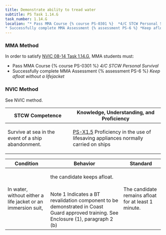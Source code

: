 ```yaml
---
title: Demonstrate ability to tread water
subtitle: PS Task 1.14.G 
task_number: 1.14.G
location: "* Pass MMA Course {% course PS-0301 %}  *4/C STCW Personal Survival*
* Successfully complete MMA Assessment {% assessment PS-6 %} *Keep afloat without a lifejacket*" 
---
```



### MMA Method

In order to satisfy  [NVIC 08-14  Task  1.14.G]({{site.baseurl}}/assets/images/nvic-08-14.pdf), MMA students must:

* Pass MMA Course {% course PS-0301 %}  *4/C STCW Personal Survival*
* Successfully complete MMA Assessment {% assessment PS-6 %} *Keep afloat without a lifejacket*


### NVIC Method

<a onclick="togglevisibility('nvic_methods')" >See NVIC method.</a>

<div id='nvic_methods' class='hide'>

<table>
<thead>
<tr>
<th class='forty'> STCW Competence </th>
<th class='sixty'> Knowledge, Understanding, and Proficiency </th>
</tr>
</thead>




<tbody>
<tr><td markdown='1'>

Survive at sea in the event of a ship abandonment.

</td><td markdown='1'>

[PS-X1.5]({{site.baseurl}}/tables/611.html#PS-X1.5) Proficiency in the use of lifesaving appliances normally carried on ships

</td></tr>


</tbody>
</table>


<table>
<thead>
<tr><th class='twenty'>  Condition </th><th class='twenty'> Behavior </th><th  class='sixty'>Standard </th></tr>
</thead>
<tbody >



<tr><td markdown='1'>

In water, without either a life jacket or an immersion suit,

</td><td markdown='1'>

the candidate keeps afloat.

<br>

<div class="tooltip">Note 1
<span class="tooltiptext">
Indicates a BT revalidation component to be demonstrated in Coast Guard approved training. See Enclosure (1), paragraph 2 (b)
</span>
</div>


</td><td markdown='1'>

The candidate remains afloat for at least 1 minute.

</td></tr>
</tbody>
</table>
</div>
